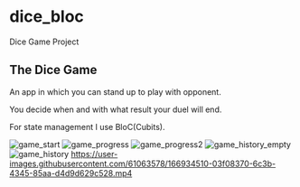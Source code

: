 # dice_bloc

Dice Game Project

## The Dice Game

An app in which you can stand up to play with opponent. 

You decide when and with what result your duel will end.

For state management I use BloC(Cubits).

![game_start](https://user-images.githubusercontent.com/61063578/166932902-32699820-f356-4d84-b018-2374c4882e67.png)
![game_progress](https://user-images.githubusercontent.com/61063578/166932926-cf86cb0e-0f09-4769-b748-2f492deab084.png)
![game_progress2](https://user-images.githubusercontent.com/61063578/166932950-d50ca0d7-9a83-443c-8eca-d0429ae1d0bf.png)
![game_history_empty](https://user-images.githubusercontent.com/61063578/166932973-629e509c-7b9f-4ec3-82d4-cda9f0cb1b9e.png)
![game_history](https://user-images.githubusercontent.com/61063578/166932987-47587e8d-5c8a-4a6e-bc5d-f587d71ea8c0.png)
https://user-images.githubusercontent.com/61063578/166934510-03f08370-6c3b-4345-85aa-d4d9d629c528.mp4


